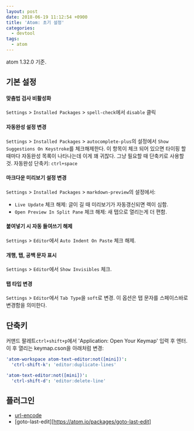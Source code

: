 ```yaml
---
layout: post
date: 2018-06-19 11:12:54 +0900
title: 'Atom: 초기 설정'
categories:
  - devtool
tags:
  - atom
---
```


atom 1.32.0 기준.

## 기본 설정

#### 맞춤법 검사 비활성화

`Settings` > `Installed Packages` > `spell-check`에서 `disable` 클릭

#### 자동완성 설정 변경

`Settings` > `Installed Packages` > `autocomplete-plus`의 설정에서 `Show Suggestions On Keystroke`를 체크해제한다. 이 항목이 체크 되어 있으면 타이핑 할 때마다 자동완성 목록이 나타나는데 이게 꽤 귀찮다. 그냥 필요할 때 단축키로 사용할 것. 자동완성 단축키: `ctrl+space`

#### 마크다운 미리보기 설정 변경

`Settings` > `Installed Packages` > `markdown-preview`의 설정에서:

- `Live Update` 체크 해제: 글이 길 때 미리보기가 자동갱신되면 렉이 심함.
- `Open Preview In Split Pane` 체크 해제: 새 탭으로 열리는게 더 편함.

#### 붙여넣기 시 자동 들여쓰기 해제

`Settings` > `Editor`에서 `Auto Indent On Paste` 체크 해제.

#### 개행, 탭, 공백 문자 표시

`Settings` > `Editor`에서 `Show Invisibles` 체크.

#### 탭 타입 변경

`Settings` > `Editor`에서 `Tab Type`을 `soft`로 변경. 이 옵션은 탭 문자를 스페이스바로 변경함을 의미한다.

## 단축키

커맨드 팔레트`ctrl+shift+p`에서 'Application: Open Your Keymap' 입력 후 엔터. 이 후 열리는 keymap.cson을 아래처럼 변경:

```yml
'atom-workspace atom-text-editor:not([mini])':
  'ctrl-shift-k': 'editor:duplicate-lines'

'atom-text-editor:not([mini])':
  'ctrl-shift-d': 'editor:delete-line'
```

## 플러그인

- [url-encode](https://atom.io/packages/url-encode)
- [goto-last-edit][https://atom.io/packages/goto-last-edit]
